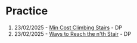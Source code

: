 # Practice

1. 23/02/2025 - [Min Cost Climbing Stairs](https://www.geeksforgeeks.org/problems/min-cost-climbing-stairs/1) - DP
2. 23/02/2025 - [Ways to Reach the n'th Stair](https://www.geeksforgeeks.org/problems/count-ways-to-reach-the-nth-stair-1587115620/1) - DP
